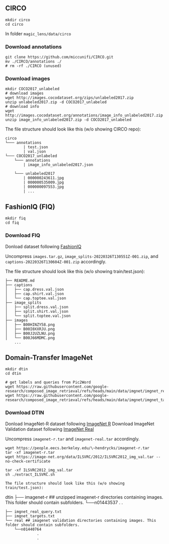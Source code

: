## CIRCO
```
mkdir circo
cd circo
```

In folder `magic_lens/data/circo`

### Download annotations

```
git clone https://github.com/miccunifi/CIRCO.git
mv ./CIRCO/annotations ./
# rm -rf ./CIRCO (unused)
```

### Download images
```
mkdir COCO2017_unlabeled
# download images
wget http://images.cocodataset.org/zips/unlabeled2017.zip
unzip unlabeled2017.zip -d COCO2017_unlabeled
# download info
wget http://images.cocodataset.org/annotations/image_info_unlabeled2017.zip
unzip image_info_unlabeled2017.zip -d COCO2017_unlabeled
```

The file structure should look like this (w/o showing CIRCO repo):
```
circo
└─── annotations
        | test.json
        | val.json
└─── COCO2017_unlabeled
    └─── annotations
        | image_info_unlabeled2017.json

    └─── unlabeled2017
        | 000000243611.jpg
        | 000000535009.jpg
        | 000000097553.jpg
        | ...
```


## FashionIQ (FIQ)
```
mkdir fiq
cd fiq
```

### Download FIQ
Donload dataset following [FashionIQ](https://github.com/XiaoxiaoGuo/fashion-iq/issues/18)

Uncompress `images.tar.gz`, `image_splits-20220326T130551Z-001.zip`, and `captions-20220326T130604Z-001.zip` accordingly.

The file structure should look like this (w/o showing train/test.json):
```
├── README.md
├── captions
│   ├── cap.dress.val.json
│   ├── cap.shirt.val.json
│   └── cap.toptee.val.json
├── image_splits
│   ├── split.dress.val.json
│   ├── split.shirt.val.json
│   └── split.toptee.val.json
├── images
│   ├── B00HINZY58.png
│   ├── B00I0XXRJU.png
│   ├── B00J2UZLNU.png
│   └── B00J66MDMC.png
    ...
```



## Domain-Transfer ImageNet
```
mkdir dtin
cd dtin

# get labels and queries from Pic2Word
wget https://raw.githubusercontent.com/google-research/composed_image_retrieval/refs/heads/main/data/imgnet/imgnet_real_query.txt
wget https://raw.githubusercontent.com/google-research/composed_image_retrieval/refs/heads/main/data/imgnet/imgnet_targets.txt
```

### Download DTIN
Donload ImageNet-R dataset following [ImageNet R](https://github.com/hendrycks/imagenet-r?tab=readme-ov-file)
Download ImageNet Validation dataset following [ImageNet Real](https://github.com/hendrycks/imagenet-real?tab=readme-ov-file)

Uncompress `imagenet-r.tar` and `imagenet-real.tar` accordingly.
```
wget https://people.eecs.berkeley.edu/\~hendrycks/imagenet-r.tar
tar -xf imagenet-r.tar
wget https://image-net.org/data/ILSVRC/2012/ILSVRC2012_img_val.tar --no-check-certificate

tar -xf ILSVRC2012_img_val.tar
sh ./extract_ILSVRC.sh

The file structure should look like this (w/o showing train/test.json):
```
 dtin
    ├── imagenet-r ## unzipped imagenet-r directories containing images. This folder should contain subfolders.
            └──n01443537
                  .
                  . 

    ├── imgnet_real_query.txt
    ├── imgnet_targets.txt
    └── real ## imagenet validation directories containing images. This folder should contain subfolders.
        └──n01440764
                  .
                  . 
```

